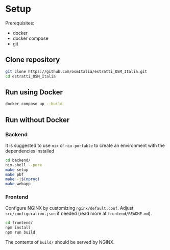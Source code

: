 # Setup

Prerequisites:
- docker
- docker compose
- git

## Clone repository

```bash
git clone https://github.com/osmItalia/estratti_OSM_Italia.git
cd estratti_OSM_Italia
```

## Run using Docker

```bash
docker compose up --build
```

## Run without Docker

### Backend

It is suggested to use `nix` or `nix-portable` to create an environment with the dependencies installed

```bash
cd backend/
nix-shell --pure
make setup
make pbf
make -j$(nproc)
make webapp
```

### Frontend

Configure NGINX by customizing `nginx/default.conf`. Adjust `src/configuration.json` if needed (read more at `frontend/README.md`).

```bash
cd frontend/
npm install
npm run build
```

The contents of `build/` should be served by NGINX.

